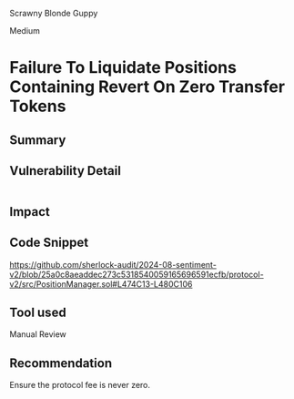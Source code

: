 Scrawny Blonde Guppy

Medium

# Failure To Liquidate Positions Containing Revert On Zero Transfer Tokens

## Summary

## Vulnerability Detail

```
```

## Impact

## Code Snippet

https://github.com/sherlock-audit/2024-08-sentiment-v2/blob/25a0c8aeaddec273c5318540059165696591ecfb/protocol-v2/src/PositionManager.sol#L474C13-L480C106

## Tool used

Manual Review

## Recommendation

Ensure the protocol fee is never zero.